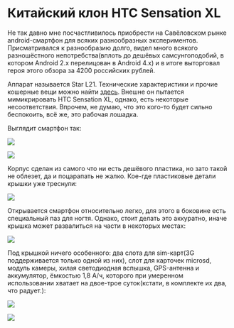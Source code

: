Китайский клон HTC Sensation XL
===============================

Не так давно мне посчастливилось приобрести на Савёловском рынке android-смартфон для всяких разнообразных экспериментов. Присматривался к разнообразию долго, видел много всякого разношёстного непотребства(вплоть до дешёвых самсунгоподобий, в котором Android 2.x перелицован в Android 4.x) и в итоге выторговал героя этого обзора за 4200 российских рублей.

Аппарат называется Star L21. Технические характеристики и прочие кошерные вещи можно найти [здесь](http://forum.china-iphone.ru/star-l21-4-3inch-800-x-480-android-4-0-3-t20301.html). Внешне он пытается мимикрировать HTC Sensation XL, однако, есть некоторые несоответствия. Впрочем, не думаю, что это кого-то будет сильно беспокоить, всё же, это рабочая лошадка.

Выглядит смартфон так:

![](http://dump.bitcheese.net/images/ytikucu/IMG_0591.jpeg)

![](http://dump.bitcheese.net/images/ijaholi/IMG_0593.jpeg)

Корпус сделан из самого что ни есть дешёвого пластика, но зато такой не облезет, да и поцарапать не жалко. Кое-где пластиковые детали крышки уже треснули:

![](http://dump.bitcheese.net/images/ujafyle/IMG_0607.jpeg)

Открывается смартфон относительно легко, для этого в боковине есть специальный паз для ногтя. Однако, стоит делать это аккуратно, иначе крышка может развалиться на части в некоторых местах:

![](http://dump.bitcheese.net/images/okoxugy/IMG_0597.jpeg)

Под крышкой ничего особенного: два слота для sim-карт(3G поддерживается только одной из них), слот для карточек microsd, модуль камеры, хилая светодиодная вспышка, GPS-антенна и аккумулятор, ёмкостью 1,8 А/ч, которого при умеренном использовании хватает на двое-трое суток(кстати, в комплекте их два, что радует.):

![](http://dump.bitcheese.net/images/izaxoce/IMG_0598.jpeg)

![](http://dump.bitcheese.net/images/uwehiny/IMG_0599.jpeg)

